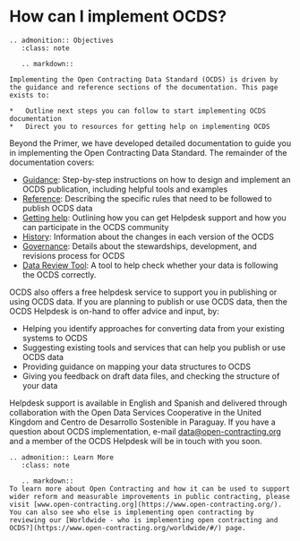 # How can I implement OCDS?
```{eval-rst}
.. admonition:: Objectives
   :class: note

   .. markdown::

Implementing the Open Contracting Data Standard (OCDS) is driven by the guidance and reference sections of the documentation. This page exists to:

*   Outline next steps you can follow to start implementing OCDS documentation
*   Direct you to resources for getting help on implementing OCDS
```
Beyond the Primer, we have developed detailed documentation to guide you in implementing the Open Contracting Data Standard. The remainder of the documentation covers:

*   [Guidance](https://standard.open-contracting.org/latest/en/guidance/): Step-by-step instructions on how to design and implement an OCDS publication, including helpful tools and examples
*   [Reference](https://standard.open-contracting.org/latest/en/schema/): Describing the specific rules that need to be followed to publish OCDS data
*   [Getting help](https://standard.open-contracting.org/latest/en/support/): Outlining how you can get Helpdesk support and how you can participate in the OCDS community
*   [History](https://standard.open-contracting.org/latest/en/history/): Information about the changes in each version of the OCDS
*   [Governance](https://standard.open-contracting.org/latest/en/governance/): Details about the stewardships, development, and revisions process for OCDS
*   [Data Review Tool](https://standard.open-contracting.org/review/): A tool to help check whether your data is following the OCDS correctly.

OCDS also offers a free helpdesk service to support you in publishing or using OCDS data. If you are planning to publish or use OCDS data, then the OCDS Helpdesk is on-hand to offer advice and input, by:

*   Helping you identify approaches for converting data from your existing systems to OCDS
*   Suggesting existing tools and services that can help you publish or use OCDS data
*   Providing guidance on mapping your data structures to OCDS
*   Giving you feedback on draft data files, and checking the structure of your data

Helpdesk support is available in English and Spanish and delivered through collaboration with the Open Data Services Cooperative in the United Kingdom and Centro de Desarrollo Sostenible in Paraguay. If you have a question about OCDS implementation, e-mail [data@open-contracting.org](mailto:data@open-contracting.org) and a member of the OCDS Helpdesk will be in touch with you soon.

```{eval-rst}
.. admonition:: Learn More
   :class: note

   .. markdown::
To learn more about Open Contracting and how it can be used to support wider reform and measurable improvements in public contracting, please visit [www.open-contracting.org](https://www.open-contracting.org/). You can also see who else is implementing open contracting by reviewing our [Worldwide - who is implementing open contracting and OCDS?](https://www.open-contracting.org/worldwide/#/) page.
```
